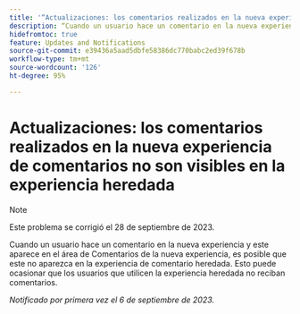 ```yaml
---
title: '“Actualizaciones: los comentarios realizados en la nueva experiencia de comentarios no son visibles en la experiencia heredada”'
description: “Cuando un usuario hace un comentario en la nueva experiencia de comentario y dicho comentario aparece en el área de Comentarios de la nueva experiencia, es posible que el mismo comentario no aparezca en la experiencia de comentario heredada. Esto puede hacer que los usuarios que utilicen la experiencia heredada no reciban comentarios”.
hidefromtoc: true
feature: Updates and Notifications
source-git-commit: e39436a5aad5dbfe58386dc770babc2ed39f678b
workflow-type: tm+mt
source-wordcount: '126'
ht-degree: 95%

---
```



# Actualizaciones: los comentarios realizados en la nueva experiencia de comentarios no son visibles en la experiencia heredada

>[!NOTE]
>
>Este problema se corrigió el 28 de septiembre de 2023.

Cuando un usuario hace un comentario en la nueva experiencia y este aparece en el área de Comentarios de la nueva experiencia, es posible que este no aparezca en la experiencia de comentario heredada. Esto puede ocasionar que los usuarios que utilicen la experiencia heredada no reciban comentarios.

_Notificado por primera vez el 6 de septiembre de 2023._
